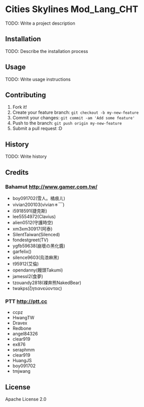 # Cities Skylines Mod_Lang_CHT


TODO: Write a project description

## Installation

TODO: Describe the installation process

## Usage

TODO: Write usage instructions

## Contributing

1. Fork it!
2. Create your feature branch: `git checkout -b my-new-feature`
3. Commit your changes: `git commit -am 'Add some feature'`
4. Push to the branch: `git push origin my-new-feature`
5. Submit a pull request :D

## History

TODO: Write history

## Credits

### Bahamut http://www.gamer.com.tw/
* boy091702(雪人。橘痕ㄦ)
* vivian200103(vivian＊﹋)
* i5918591(捷克斯)
* lee5554972(Clavius)
* alien0512(守護時空)
* xm3xm30917(阿泰)
* SilentTaiwan(Silenced)
* fondestgreet(TV)
* ygfb59638(崩壞の黑化醬)
* garfelix()
* silence9603(烏漆麻黑)
* t95912(艾倫)
* opendanny(饅頭Takumi)
* jamessl2(食夢)
* tzouandy2818(裸奔熊NakedBear)
* twakps(ζητιανεύοντας)

### PTT http://ptt.cc
* ccpz
* HwangTW
* Dravex
* Redbone
* angel84326
* clear919
* ex876
* seraphmm
* clear919
* HuangJS
* boy091702
* tmjwang

## License

Apache License 2.0
